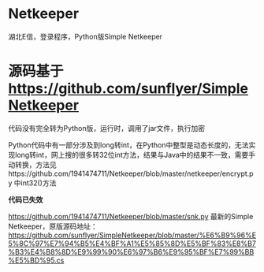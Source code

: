 # Netkeeper
湖北E信，登录程序，Python版Simple Netkeeper
# 源码基于 https://github.com/sunflyer/SimpleNetkeeper
代码没有完全转为Python版，运行时，调用了jar文件，执行加密

Python代码中有一部分涉及到long转int，在Python中整型是动态长度的，无法实现long转int，网上搜的很多转32位int方法，结果与Java中的结果不一致，需要手动转换，方法见https://github.com/1941474711/Netkeeper/blob/master/netkeeper/encrypt.py 中int32()方法

**代码已失效**

https://github.com/1941474711/Netkeeper/blob/master/snk.py 最新的Simple Netkeeper，原版源码地址：https://github.com/sunflyer/SimpleNetkeeper/blob/master/%E6%B9%96%E5%8C%97%E7%94%B5%E4%BF%A1%E5%85%8D%E5%BF%83%E8%B7%B3%E4%B8%8D%E9%99%90%E6%97%B6%E9%95%BF%E7%99%BB%E5%BD%95.cs
